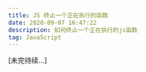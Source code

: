 ```yaml
---
title: JS 终止一个正在执行的函数
date: 2020-09-07 16:47:22
description: 如何终止一个正在执行的js函数
tag: JavaScript
---
```


[未完待续...]